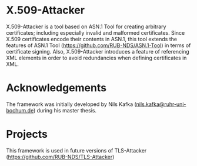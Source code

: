 # X.509-Attacker
X.509-Attacker is a tool based on ASN.1 Tool for creating arbitrary certificates; including especially invalid and malformed certificates. Since X.509 certificates encode their contents in ASN.1, this tool extends the features of ASN.1 Tool (https://github.com/RUB-NDS/ASN.1-Tool) in terms of certificate signing. Also, X.509-Attacker introduces a feature of referencing XML elements in order to avoid redundancies when defining certificates in XML.

# Acknowledgements
The framework was initially developed by Nils Kafka (nils.kafka@ruhr-uni-bochum.de) during his master thesis. 

# Projects
This framework is used in future versions of TLS-Attacker (https://github.com/RUB-NDS/TLS-Attacker)
